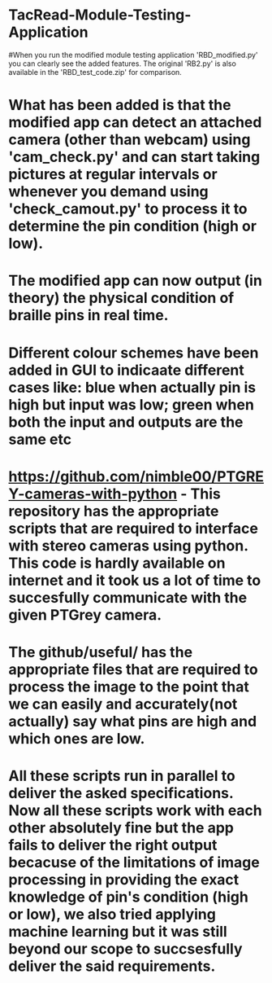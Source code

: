 # TacRead-Module-Testing-Application

#When you run the modified module testing application 'RBD_modified.py' you can clearly see the added features. The original 'RB2.py' is also available in the 'RBD_test_code.zip' for comparison.
# What has been added is that the modified app can detect an attached camera (other than webcam) using 'cam_check.py' and can start taking pictures at regular intervals or whenever you demand using 'check_camout.py' to process it to determine the pin condition (high or low).
# The modified app can now output (in theory) the physical condition of braille pins in real time.
# Different colour schemes have been added in GUI to indicaate different cases like: blue when actually pin is high but input was low; green when both the input and  outputs are the same etc
# https://github.com/nimble00/PTGREY-cameras-with-python - This repository has the appropriate scripts that are required to interface with stereo cameras using python. This code is hardly available on internet and it took us a lot of time to succesfully communicate with the given PTGrey camera.
# The github/useful/ has the appropriate files that are required to process the image to the point that we can easily and accurately(not actually) say what pins are high and which ones are low.
# All these scripts run in parallel to deliver the asked specifications. Now all these scripts work with each other absolutely fine but the app fails to deliver the right output becacuse of the limitations of image processing in providing the exact knowledge of pin's condition (high or low), we also tried applying machine learning but it was still beyond our scope to succsesfully deliver the said requirements.
